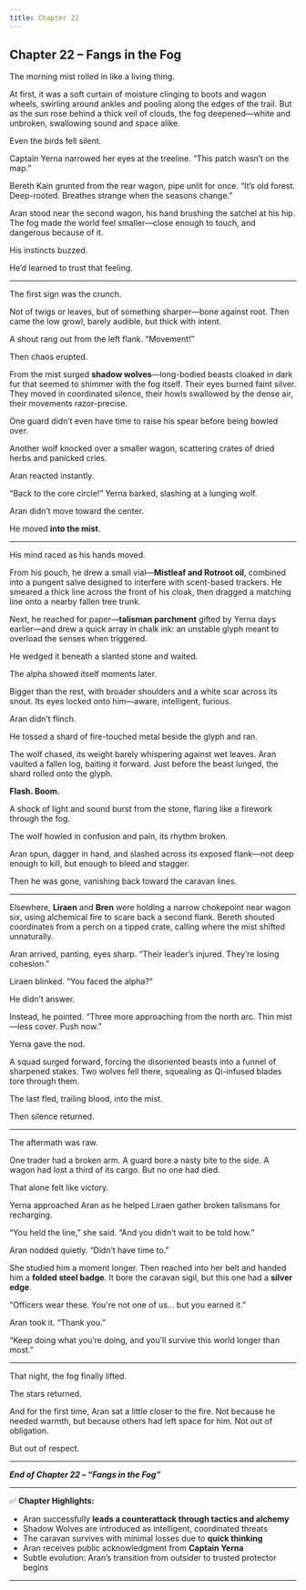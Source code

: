 ```yaml
---
title: Chapter 22
---
```



## **Chapter 22 – Fangs in the Fog**

The morning mist rolled in like a living thing.

At first, it was a soft curtain of moisture clinging to boots and wagon wheels, swirling around ankles and pooling along the edges of the trail. But as the sun rose behind a thick veil of clouds, the fog deepened—white and unbroken, swallowing sound and space alike.

Even the birds fell silent.

Captain Yerna narrowed her eyes at the treeline. “This patch wasn’t on the map.”

Bereth Kain grunted from the rear wagon, pipe unlit for once. “It’s old forest. Deep-rooted. Breathes strange when the seasons change.”

Aran stood near the second wagon, his hand brushing the satchel at his hip. The fog made the world feel smaller—close enough to touch, and dangerous because of it.

His instincts buzzed.

He’d learned to trust that feeling.

---

The first sign was the crunch.

Not of twigs or leaves, but of something sharper—bone against root. Then came the low growl, barely audible, but thick with intent.

A shout rang out from the left flank. “Movement!”

Then chaos erupted.

From the mist surged **shadow wolves**—long-bodied beasts cloaked in dark fur that seemed to shimmer with the fog itself. Their eyes burned faint silver. They moved in coordinated silence, their howls swallowed by the dense air, their movements razor-precise.

One guard didn’t even have time to raise his spear before being bowled over.

Another wolf knocked over a smaller wagon, scattering crates of dried herbs and panicked cries.

Aran reacted instantly.

“Back to the core circle!” Yerna barked, slashing at a lunging wolf.

Aran didn’t move toward the center.

He moved **into the mist**.

---

His mind raced as his hands moved.

From his pouch, he drew a small vial—**Mistleaf and Rotroot oil**, combined into a pungent salve designed to interfere with scent-based trackers. He smeared a thick line across the front of his cloak, then dragged a matching line onto a nearby fallen tree trunk.

Next, he reached for paper—**talisman parchment** gifted by Yerna days earlier—and drew a quick array in chalk ink: an unstable glyph meant to overload the senses when triggered.

He wedged it beneath a slanted stone and waited.

The alpha showed itself moments later.

Bigger than the rest, with broader shoulders and a white scar across its snout. Its eyes locked onto him—aware, intelligent, furious.

Aran didn’t flinch.

He tossed a shard of fire-touched metal beside the glyph and ran.

The wolf chased, its weight barely whispering against wet leaves. Aran vaulted a fallen log, baiting it forward. Just before the beast lunged, the shard rolled onto the glyph.

**Flash. Boom.**

A shock of light and sound burst from the stone, flaring like a firework through the fog.

The wolf howled in confusion and pain, its rhythm broken.

Aran spun, dagger in hand, and slashed across its exposed flank—not deep enough to kill, but enough to bleed and stagger.

Then he was gone, vanishing back toward the caravan lines.

---

Elsewhere, **Liraen** and **Bren** were holding a narrow chokepoint near wagon six, using alchemical fire to scare back a second flank. Bereth shouted coordinates from a perch on a tipped crate, calling where the mist shifted unnaturally.

Aran arrived, panting, eyes sharp. “Their leader’s injured. They’re losing cohesion.”

Liraen blinked. “You faced the alpha?”

He didn’t answer.

Instead, he pointed. “Three more approaching from the north arc. Thin mist—less cover. Push now.”

Yerna gave the nod.

A squad surged forward, forcing the disoriented beasts into a funnel of sharpened stakes. Two wolves fell there, squealing as Qi-infused blades tore through them.

The last fled, trailing blood, into the mist.

Then silence returned.

---

The aftermath was raw.

One trader had a broken arm. A guard bore a nasty bite to the side. A wagon had lost a third of its cargo. But no one had died.

That alone felt like victory.

Yerna approached Aran as he helped Liraen gather broken talismans for recharging.

“You held the line,” she said. “And you didn’t wait to be told how.”

Aran nodded quietly. “Didn’t have time to.”

She studied him a moment longer. Then reached into her belt and handed him a **folded steel badge**. It bore the caravan sigil, but this one had a **silver edge**.

“Officers wear these. You're not one of us... but you earned it.”

Aran took it. “Thank you.”

“Keep doing what you’re doing, and you’ll survive this world longer than most.”

---

That night, the fog finally lifted.

The stars returned.

And for the first time, Aran sat a little closer to the fire. Not because he needed warmth, but because others had left space for him. Not out of obligation.

But out of respect.

---

***End of Chapter 22 – “Fangs in the Fog”***

---

✅ **Chapter Highlights:**
- Aran successfully **leads a counterattack through tactics and alchemy**  
- Shadow Wolves are introduced as intelligent, coordinated threats  
- The caravan survives with minimal losses due to **quick thinking**  
- Aran receives public acknowledgment from **Captain Yerna**  
- Subtle evolution: Aran’s transition from outsider to trusted protector begins

---
